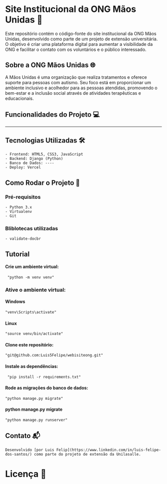 # Site Institucional da ONG Mãos Unidas :handshake:

 Este repositório contém o código-fonte do site institucional da ONG Mãos Unidas, desenvolvido como parte de um projeto de extensão universitária. O objetivo é criar uma plataforma digital para aumentar a visibilidade da ONG e facilitar o contato com os voluntários e o público interessado.

## Sobre a ONG Mãos Unidas :globe_with_meridians:

A Mãos Unidas é uma organização que realiza tratamentos e oferece suporte para pessoas com autismo. Seu foco está em proporcionar um ambiente inclusivo e acolhedor para as pessoas atendidas, promovendo o bem-estar e a inclusão social através de atividades terapêuticas e educacionais.

## Funcionalidades do Projeto :computer:

----

## Tecnologias Utilizadas :hammer_and_wrench:

    - Frontend: HTML5, CSS3, JavaScript
    - Backend: Django (Python)
    - Banco de Dados: ----
    - Deploy: Vercel


## Como Rodar o Projeto :rocket:

### Pré-requisitos

    - Python 3.x
    - Virtualenv
    - Git

### Bliblotecas utilizadas

    - validate-docbr

## Tutorial 

#### Crie um ambiente virtual:

     "python -m venv venv"

### Ative o ambiente virtual:

#### Windows 

    "venv\Scripts\activate"

#### Linux 
 
    "source venv/bin/activate"

#### Clone este repositório:

    "git@github.com:Luis5Felipe/webisiteong.git"

#### Instale as dependências:

     "pip install -r requirements.txt"

#### Rode as migrações do banco de dados:

    "python manage.py migrate"

#### python manage.py migrate

    "python manage.py runserver"


## Contato :mailbox_with_mail:

    Desenvolvido [por Luis Felip](https://www.linkedin.com/in/luis-felipe-dos-santos/) como parte do projeto de extensão da Unilasalle.

# Licença :page_facing_up: